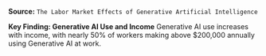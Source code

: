 **Source:** `The Labor Market Effects of Generative Artificial Intelligence`

**Key Finding: Generative AI Use and Income**
Generative AI use increases with income, with nearly 50% of workers making above $200,000 annually using Generative AI at work.
